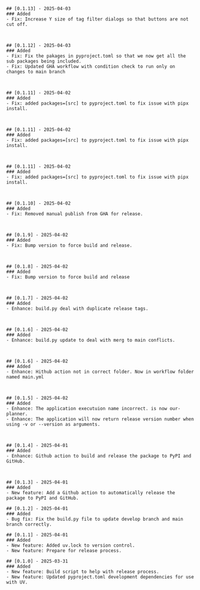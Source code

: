 
    ## [0.1.13] - 2025-04-03
    ### Added
    - Fix: Increase Y size of tag filter dialogs so that buttons are not cut off.

    

    ## [0.1.12] - 2025-04-03
    ### Added
    - Fix: Fix the pakages in pyproject.toml so that we now get all the sub packages being included.
    - Fix: Updated GHA workflow with condition check to run only on changes to main branch

    

    ## [0.1.11] - 2025-04-02
    ### Added
    - Fix: added packages=[src] to pyproject.toml to fix issue with pipx install.

    

    ## [0.1.11] - 2025-04-02
    ### Added
    - Fix: added packages=[src] to pyproject.toml to fix issue with pipx install.

    

    ## [0.1.11] - 2025-04-02
    ### Added
    - Fix: added packages=[src] to pyproject.toml to fix issue with pipx install.

    

    ## [0.1.10] - 2025-04-02
    ### Added
    - Fix: Removed manual publish from GHA for release.

    

    ## [0.1.9] - 2025-04-02
    ### Added
    - Fix: Bump version to force build and release.

    

    ## [0.1.8] - 2025-04-02
    ### Added
    - Fix: Bump version to force build and release

    

    ## [0.1.7] - 2025-04-02
    ### Added
    - Enhance: build.py deal with duplicate release tags.

    

    ## [0.1.6] - 2025-04-02
    ### Added
    - Enhance: build.py update to deal with merg to main conflicts.

    

    ## [0.1.6] - 2025-04-02
    ### Added
    - Enhance: Hithub action not in correct folder. Now in workflow folder named main.yml

    

    ## [0.1.5] - 2025-04-02
    ### Added
    - Enhance: The application executuion name incorrect. is now our-planner.
    - Enhance: The application will now return release version number when using -v or --version as arguments.

    

    ## [0.1.4] - 2025-04-01
    ### Added
    - Enhance: Github action to build and release the package to PyPI and GitHub.



    ## [0.1.3] - 2025-04-01
    ### Added
    - New feature: Add a Github action to automatically release the package to PyPI and GitHub.

    ## [0.1.2] - 2025-04-01
    ### Added
    - Bug fix: Fix the build.py file to update develop branch and main branch correctly.

    ## [0.1.1] - 2025-04-01
    ### Added
    - New feature: Added uv.lock to version control.
    - New feature: Prepare for release process.

    ## [0.1.0] - 2025-03-31
    ### Added
    - New feature: Build script to help with release process.
    - New feature: Updated pyproject.toml development dependencies for use with UV.
